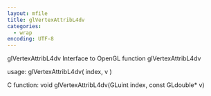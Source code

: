 ```yaml
---
layout: mfile
title: glVertexAttribL4dv
categories:
  - wrap
encoding: UTF-8
---
```


glVertexAttribL4dv  Interface to OpenGL function glVertexAttribL4dv

usage:  glVertexAttribL4dv( index, v )

C function:  void glVertexAttribL4dv(GLuint index, const GLdouble\* v)